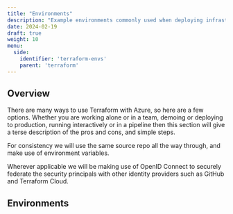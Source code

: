 ```yaml
---
title: "Environments"
description: "Example environments commonly used when deploying infrastructure as code to Azure via Terraform."
date: 2024-02-19
draft: true
weight: 10
menu:
  side:
    identifier: 'terraform-envs'
    parent: 'terraform'
---
```


## Overview

There are many ways to use Terraform with Azure, so here are a few options. Whether you are working alone or in a team, demoing or deploying to production, running interactively or in a pipeline then this section will give a terse description of the pros and cons, and simple steps.

For consistency we will use the same source repo all the way through, and make use of environment variables.

Wherever applicable we will be making use of OpenID Connect to securely federate the security principals with other identity providers such as GitHub and Terraform Cloud.

## Environments
